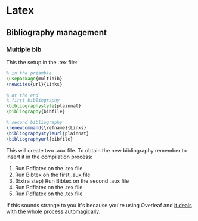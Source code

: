 # Latex

## Bibliography management

### Multiple bib
This the setup in the .tex file:
```latex
% in the preamble
\usepackage{multibib}
\newcites{url}{Links}

% at the end
% first bibliography
\bibliographystyle{plainnat}
\bibliography{bibfile}

% second bibliography
\renewcommand{\refname}{Links}
\bibliographystyleurl{plainnat}
\bibliographyurl{bibfile}
```
This will create two .aux file. To obtain the new bibliography remember to insert it in the compilation process:
1. Run Pdflatex on the .tex file
1. Run Bibtex on the first .aux file
1. (Extra step) Run Bibtex on the second .aux file
1. Run Pdflatex on the .tex file 
1. Run Pdflatex on the .tex file

If this sounds strange to you it's because you're using Overleaf and [it deals with the whole process automagically](https://it.overleaf.com/learn/latex/multibib). 
